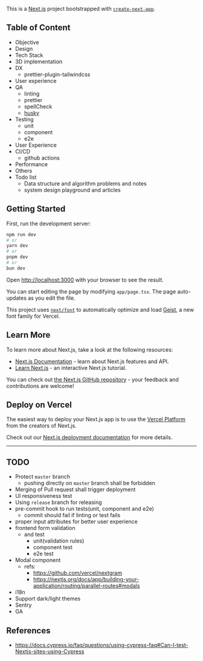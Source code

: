 This is a [Next.js](https://nextjs.org) project bootstrapped with [`create-next-app`](https://nextjs.org/docs/app/api-reference/cli/create-next-app).

## Table of Content

- Objective
- Design
- Tech Stack
- 3D implementation
- DX
  - prettier-plugin-tailwindcss
- User experience
- QA
  - linting
  - prettier
  - spellCheck
  - [husky](https://typicode.github.io/husky/)
- Testing
  - unit
  - component
  - e2e
- User Experience
- CI/CD
  - github actions
- Performance
- Others
- Todo list
  - Data structure and algorithm problems and notes
  - system design playground and articles

## Getting Started

First, run the development server:

```bash
npm run dev
# or
yarn dev
# or
pnpm dev
# or
bun dev
```

Open [http://localhost:3000](http://localhost:3000) with your browser to see the result.

You can start editing the page by modifying `app/page.tsx`. The page auto-updates as you edit the file.

This project uses [`next/font`](https://nextjs.org/docs/app/building-your-application/optimizing/fonts) to automatically optimize and load [Geist](https://vercel.com/font), a new font family for Vercel.

## Learn More

To learn more about Next.js, take a look at the following resources:

- [Next.js Documentation](https://nextjs.org/docs) - learn about Next.js features and API.
- [Learn Next.js](https://nextjs.org/learn) - an interactive Next.js tutorial.

You can check out [the Next.js GitHub repository](https://github.com/vercel/next.js) - your feedback and contributions are welcome!

## Deploy on Vercel

The easiest way to deploy your Next.js app is to use the [Vercel Platform](https://vercel.com/new?utm_medium=default-template&filter=next.js&utm_source=create-next-app&utm_campaign=create-next-app-readme) from the creators of Next.js.

Check out our [Next.js deployment documentation](https://nextjs.org/docs/app/building-your-application/deploying) for more details.

---

## TODO

- Protect `master` branch
  - pushing directly on `master` branch shall be forbidden
- Merging of Pull request shall trigger deployment
- UI responsiveness test
- Using `release` branch for releasing
- pre-commit hook to run tests(unit, component and e2e)
  - commit should fail if linting or test fails
- proper input attributes for better user experience
- frontend form validation
  - and test
    - unit(validation rules)
    - component test
    - e2e test
- Modal component
  - refs:
    - <https://github.com/vercel/nextgram>
    - <https://nextjs.org/docs/app/building-your-application/routing/parallel-routes#modals>
- i18n
- Support dark/light themes
- Sentry
- GA

## References

- <https://docs.cypress.io/faq/questions/using-cypress-faq#Can-I-test-Nextjs-sites-using-Cypress>
